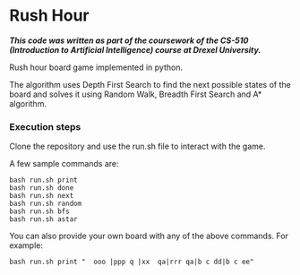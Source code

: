 # Rush Hour 

***This code was written as part of the coursework of the CS-510 (Introduction to Artificial Intelligence) course at Drexel University.***

Rush hour board game implemented in python.

The algorithm uses Depth First Search to find the next possible states of the board and solves it using Random Walk, Breadth First Search and A* algorithm.

### Execution steps
Clone the repository and use the run.sh file to interact with the game.

A few sample commands are:

```
bash run.sh print
bash run.sh done
bash run.sh next
bash run.sh random
bash run.sh bfs
bash run.sh astar
```

You can also provide your own board with any of the above commands.
For example:

```
bash run.sh print "  ooo |ppp q |xx  qa|rrr qa|b c dd|b c ee"
```
